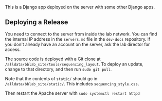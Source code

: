 This is a Django app deployed on the server with some other Django apps.

## Deploying a Release
You need to connect to the server from inside the lab network. You can find the
internal IP address in the `servers.md` file in the `dev-docs` repository. If
you don't already have an account on the server, ask the lab director for
access.

The source code is deployed with a Git clone at
`/alldata/bblab_site/tools/sequencing_layout`. To deploy an update, change to that
directory, and then run `sudo git pull`. 

Note that the contents of `static/` should go in `/alldata/bblab_site/static/`. 
This includes `sequencing_style.css`.

Then restart the Apache server with
`sudo systemctl restart httpd`